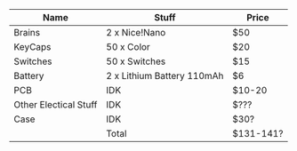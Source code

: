 
| Name                  | Stuff                        | Price     |
| ----                  | ----                         | ----      |
| Brains                | 2  x Nice!Nano               | $50       |
| KeyCaps               | 50 x Color                   | $20       |
| Switches              | 50 x Switches                | $15       |
| Battery               | 2  x  Lithium Battery 110mAh | $6        |
| PCB                   | IDK                          | $10-20    |
| Other Electical Stuff | IDK                          | $???      |
| Case                  | IDK                          | $30?      |
|                       | Total                        | $131-141? |
